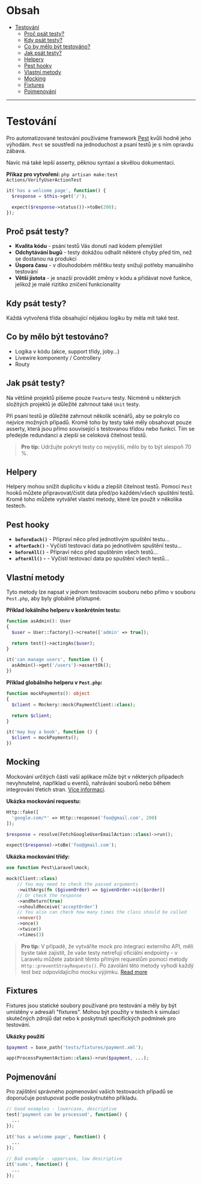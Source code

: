 # Obsah

- [Testování](#testování)
  - [Proč psát testy?](#proč-psát-testy)
  - [Kdy psát testy?](#kdy-psát-testy)
  - [Co by mělo být testováno?](#co-by-mělo-být-testováno)
  - [Jak psát testy?](#jak-psát-testy)
  - [Helpery](#helpery)
  - [Pest hooky](#pest-hooky)
  - [Vlastní metody](#vlastní-metody)
  - [Mocking](#mocking)
  - [Fixtures](#fixtures)
  - [Pojmenování](#pojmenování)

---

# Testování

Pro automatizované testování používáme framework [Pest](https://pestphp.com/) kvůli hodně jeho výhodám. `Pest` se soustředí na jednoduchost a psaní testů je s ním opravdu zábava.

Navíc má také lepší asserty, pěknou syntaxi a skvělou dokumentaci.

**Příkaz pro vytvoření:** `php artisan make:test Actions/VerifyUserActionTest`

```php
it('has a welcome page', function() {
  $response = $this->get('/');

  expect($response->status())->toBe(200);
});
```

## Proč psát testy?

- **Kvalita kódu** - psání testů Vás donutí nad kódem přemýšlet
- **Odchytávání bugů** - testy dokážou odhalit některé chyby před tím, než se dostanou na produkci
- **Úspora času** - v dlouhodobém měřítku testy snižují potřeby manuálního testování
- **Větší jistota** - je snazší provádět změny v kódu a přidávat nové funkce, jelikož je malé rizitiko zničení funkcionality

## Kdy psát testy?

Každá vytvořená třída obsahující nějakou logiku by měla mít také test.

## Co by mělo být testováno?

- Logika v kódu (akce, support třídy, joby…)
- Livewire komponenty / Controllery
- Routy

## Jak psát testy?

Na většině projektů píšeme pouze `Feature` testy. Nicméně u některých složitých projektů je důležité zahrnout také `Unit` testy.

Při psaní testů je důležité zahrnout několik scénářů, aby se pokrylo co nejvíce možných případů. Kromě toho by testy také měly obsahovat pouze asserty, která jsou přímo související s testovanou třídou nebo funkcí. Tím se předejde redundanci a zlepší se celoková čitelnost testů.

> **Pro tip:** Udržujte pokrytí testy co nejvyšší, mělo by to být alespoň 70 %.

## Helpery

Helpery mohou snížit duplicitu v kódu a zlepšit čitelnost testů. Pomocí `Pest` hooků můžete připravovat/čistit data před/po každém/všech spuštění testů. Kromě toho můžete vytvářet vlastní metody, které lze použít v několika testech.

## Pest hooky

- **`beforeEach()`** - Připraví něco před jednotlivým spuštění testu…
- **`afterEach()`** - Vyčistí testovací data po jednotlivém spuštění testu…
- **`beforeAll()`** - Připraví něco před spuštěním všech testů…
- **`afterAll()` -** - Vyčistí testovací data po spuštění všech testů…

## Vlastní metody

Tyto metody lze napsat v jednom testovacím souboru nebo přímo v souboru `Pest.php`, aby byly globálně přístupné.

**Příklad lokálního helperu v konkrétním testu:**

```php
function asAdmin(): User
{
  $user = User::factory()->create(['admin' => true]);

  return test()->actingAs($user);
}

it('can manage users', function () {
  asAdmin()->get('/users')->assertOk();
})
```

**Příklad globálního helperu v `Pest.php`:**

```php
function mockPayments(): object
{
  $client = Mockery::mock(PaymentClient::class);

  return $client;
}

it('may buy a book', function () {
  $client = mockPayments();
})
```

## Mocking

Mockování určitých částí vaší aplikace může být v některých případech nevyhnutelné, například u eventů, nahrávání souborů nebo během integrování třetích stran. [Více informací](https://laravel.com/docs/mocking).

**Ukázka mockování requestu:**

```php
Http::fake([
  'google.com/*' => Http::response('foo@gmail.com', 200)
]);

$response = resolve(FetchGoogleUserEmailAction::class)->run();

expect($response)->toBe('foo@gmail.com');
```

**Ukázka mockování třídy:**

```php
use function Pest\Laravel\mock;

mock(Client::class)
    // You may need to check the passed arguments
    ->withArgs(fn ($givenOrder) => $givenOrder->is($order))
    // Or check the response
    ->andReturn(true)
    ->shouldReceive('acceptOrder')
    // You also can check how many times the class should be called
    ->never()
    ->once()
    ->twice()
    ->times(3)
```

> **Pro tip:** V případě, že vytváříte mock pro integraci externího API, měli byste také zajistit, že vaše testy netrefují oficiální endpointy - v Laravelu můžete zabránit těmto přímým requestům pomocí metody `Http::preventStrayRequests()`. Po zavolání této metody vyhodí každý test bez odpovídajícího mocku výjimku. [Read more](https://laravel.com/docs/http-client#preventing-stray-requests)

## Fixtures

Fixtures jsou statické soubory používané pro testování a měly by být umístěny v adresáři "fixtures". Mohou být použity v testech k simulaci skutečných zdrojů dat nebo k poskytnutí specifických podmínek pro testování.

**Ukázky použití**

```php
$payment = base_path('tests/fixtures/payment.xml');

app(ProcessPaymentAction::class)->run($payment, ...);
```

## Pojmenování

Pro zajištění správného pojmenování vašich testovacích případů se doporučuje postupovat podle poskytnutého příkladu.

```php
// Good examples - lowercase, descriptive
test('payment can be processed', function() {
  ...
});

it('has a welcome page', function() {
  ...
});

// Bad example - uppercase, low descriptive
it('sums', function() {
  ...
});
```
